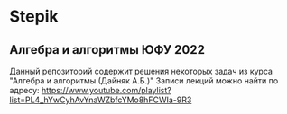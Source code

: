 # Stepik
## Алгебра и алгоритмы ЮФУ 2022

Данный репозиторий содержит решения некоторых задач из курса "Алгебра и алгоритмы (Дайняк А.Б.)"
Записи лекций можно найти по адресу:
https://www.youtube.com/playlist?list=PL4_hYwCyhAvYnaWZbfcYMo8hFCWIa-9R3
